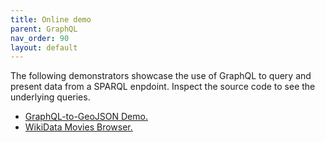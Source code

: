 ```yaml
---
title: Online demo
parent: GraphQL
nav_order: 90
layout: default
---
```


The following demonstrators showcase the use of GraphQL to query and present data from a SPARQL enpdoint.
Inspect the source code to see the underlying queries.

* [GraphQL-to-GeoJSON Demo.](https://smartdataanalytics.github.io/RdfProcessingToolkit/demos/leaflet-graphql/)
* [WikiData Movies Browser.](https://smartdataanalytics.github.io/RdfProcessingToolkit/demos/movies/)


